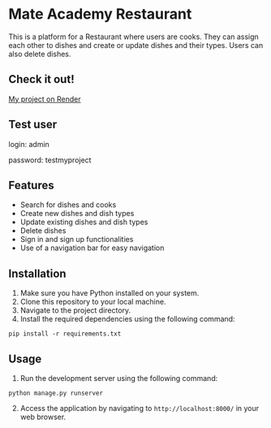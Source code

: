 # Mate Academy Restaurant

This is a platform for a Restaurant where users are cooks. They can assign each other to dishes and create or update dishes and their types. Users can also delete dishes.

## Check it out!

[My project on Render](https://mate-restaurant.onrender.com/)


## Test user

login: admin

password: testmyproject

## Features

- Search for dishes and cooks
- Create new dishes and dish types
- Update existing dishes and dish types
- Delete dishes
- Sign in and sign up functionalities
- Use of a navigation bar for easy navigation

## Installation

1. Make sure you have Python installed on your system.
2. Clone this repository to your local machine.
3. Navigate to the project directory.
4. Install the required dependencies using the following command:

```
pip install -r requirements.txt
```

## Usage

1. Run the development server using the following command:

```
python manage.py runserver
```


2. Access the application by navigating to `http://localhost:8000/` in your web browser.